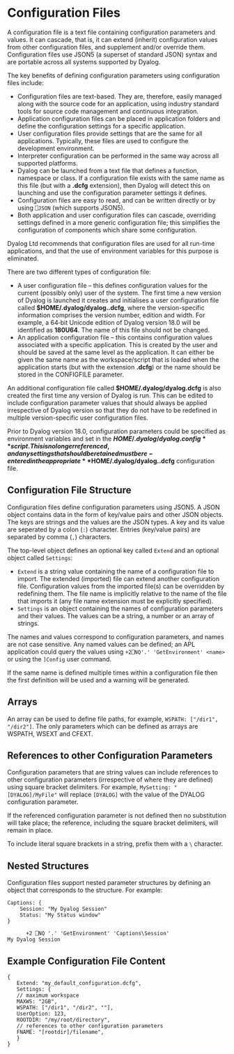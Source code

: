 # Configuration Files

A configuration file is a text file containing configuration parameters and values. It can cascade, that is, it can extend (inherit) configuration values from other configuration files, and supplement and/or override them. Configuration files use JSON5 (a superset of standard JSON) syntax and are portable across all systems supported by Dyalog.

The key benefits of defining configuration parameters using configuration files include:

- Configuration files are text-based. They are, therefore, easily managed along with the source code for an application, using industry standard tools for source code management and continuous integration.
- Application configuration files can be placed in application folders and define the configuration settings for a specific application.
- User configuration files provide settings that are the same for all applications. Typically, these files are used to configure the development environment.
- Interpreter configuration can be performed in the same way across all supported platforms.
- Dyalog can be launched from a text file that defines a function, namespace or class. If a configuration file exists with the same name as this file (but with a **.dcfg** extension), then Dyalog will detect this on launching and use the configuration parameter settings it defines.
- Configuration files are easy to read, and can be written directly or by using `⎕JSON` (which supports JSON5).
- Both application and user configuration files can cascade, overriding settings defined in a more generic configuration file; this simplifies the configuration of components which share some configuration.

Dyalog Ltd recommends that configuration files are used for all run-time applications, and that the use of environment variables for this purpose is eliminated.

There are two different types of configuration file:

- A user configuration file – this defines configuration values for the current (possibly only) user of the system. The first time a new version of Dyalog is launched it creates and initialises a user configuration file called **$HOME/.dyalog/dyalog.<version-specific>.dcfg**, where the version-specific information comprises the version number, edition and width. For example, a 64‑bit Unicode edition of Dyalog version 18.0 will be identified as **180U64**. The name of this file should not be changed.
- An application configuration file – this contains configuration values associated with a specific application. This is created by the user and should be saved at the same level as the application. It can either be given the same name as the workspace/script that is loaded when the application starts (but with the extension **.dcfg**) or the name should be stored in the CONFIGFILE parameter.

An additional configuration file called **$HOME/.dyalog/dyalog.dcfg** is also created the first time any version of Dyalog is run. This can be edited to include configuration parameter values that should always be applied irrespective of Dyalog version so that they do not have to be redefined in multiple version-specific user configuration files.

Prior to Dyalog version 18.0, configuration parameters could be specified as environment variables and set in the **$HOME/.dyalog/dyalog.config** script. This is no longer referenced, and any settings that should be retained must be re-entered in the appropriate **$HOME/.dyalog/dyalog.<version-specific>.dcfg** configuration file.

## Configuration File Structure

Configuration files define configuration parameters using JSON5. A JSON object contains data in the form of key/value pairs and other JSON objects. The keys are strings and the values are the JSON types. A key and its value are seperated by a colon (`:`) character. Entries (key/value pairs) are separated by comma (`,`) characters.

The top-level object defines an optional key called `Extend` and an optional object called `Settings`:

- `Extend` is a string value containing the name of a configuration file to import. The extended (imported) file can extend another configuration file. Configuration values from the imported file(s) can be overridden by redefining them. The file name is implicitly relative to the name of the file that imports it (any file name extension must be explicitly specified).
- `Settings` is an object containing the names of configuration parameters and their values. The values can be a string, a number or an array of strings.

The names and values correspond to configuration parameters, and names are not case sensitive. Any named values can be defined; an APL application could query the values using `+2⎕NQ'.' 'GetEnvironment' <name>` or using the `]Config` user command.

If the same name is defined multiple times within a configuration file then the first definition will be used and a warning will be generated.

## Arrays

An array can be used to define file paths, for example, `WSPATH: ["/dir1", "/dir2"]`. The only parameters which can be defined as arrays are WSPATH, WSEXT and CFEXT.

## References to other Configuration Parameters

Configuration parameters that are string values can include references to other configuration parameters (irrespective of where they are defined) using square bracket delimiters. For example, `MySetting: "[DYALOG]/MyFile"` will replace `[DYALOG]` with the value of the DYALOG configuration parameter.

If the referenced configuration parameter is not defined then no substitution will take place; the reference, including the square bracket delimiters, will remain in place.

To include literal square brackets in a string, prefix them with a `\` character.

## Nested Structures

Configuration files support nested parameter structures by defining an object that corresponds to the structure. For example:
```apl
Captions: {
    Session: "My Dyalog Session"
    Status: "My Status window"
}
```
```apl
      +2 ⎕NQ '.' 'GetEnvironment' 'Captions\Session'
My Dyalog Session
```

## Example Configuration File Content
```apl
{
   Extend: "my_default_configuration.dcfg",
   Settings: {
   // maximum workspace
   MAXWS: "2GB",
   WSPATH: ["/dir1", "/dir2", ""],
   UserOption: 123,
   ROOTDIR: "/my/root/directory",
   // references to other configuration parameters
   FNAME: "[rootdir]/filename",
   }
}
```
